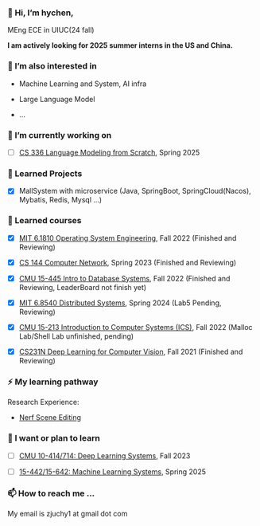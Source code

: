### 💬 Hi, I’m hychen,

<!-- Incoming student of DUEK MS ECE. -->

<!-- B.E. ECE in Zhejiang University. -->

MEng ECE in UIUC(24 fall)

<!--Leetcode Contest : 2042 https://leetcode.com/hychen11/-->

**I am actively looking for 2025 summer interns in the US and China.**

### 🔭 I’m also interested in
 - Machine Learning and System, AI infra

 - Large Language Model

 - ...
### 🔭 I’m currently working on

 - [ ] [CS 336 Language Modeling from Scratch](https://stanford-cs336.github.io/spring2025/), Spring 2025

### 🌱 Learned Projects
       
 - [X] MallSystem with microservice (Java, SpringBoot, SpringCloud(Nacos), Mybatis, Redis, Mysql ...)

### 🌱 Learned courses

- [X] [MIT 6.1810 Operating System Engineering](https://pdos.csail.mit.edu/6.828/2022/schedule.html), Fall 2022 (Finished and Reviewing) 

- [X] [CS 144 Computer Network](https://cs144.github.io/), Spring 2023 (Finished and Reviewing)

- [X] [CMU 15-445 Intro to Database Systems](https://15445.courses.cs.cmu.edu/fall2022/), Fall 2022 (Finished and Reviewing, LeaderBoard not finish yet) 

- [X] [MIT 6.8540 Distributed Systems](https://pdos.csail.mit.edu/6.824/schedule.html), Spring 2024 (Lab5 Pending, Reviewing) 

- [X] [CMU 15-213 Introduction to Computer Systems (ICS)](https://www.cs.cmu.edu/afs/cs.cmu.edu/academic/class/15213-f22/www/), Fall 2022 (Malloc Lab/Shell Lab unfinished, pending)

- [X] [CS231N Deep Learning for Computer Vision](https://cs231n.stanford.edu/2023/schedule.html), Fall 2021 (Finished and Reviewing)

<!-- - [ ] [CS 149 PARALLEL COMPUTING](https://gfxcourses.stanford.edu/cs149/fall23), Fall 2023 (Lab1)-->


### ⚡ My learning pathway
Research Experience:
- [Nerf Scene Editing](https://github.com/hychen11/Latent-NeRF-Scene-Editing/)<!---, tutored by [Yiyi Liao](https://yiyiliao.github.io/)-->
<!--
Credits from ZJU:

- Fundamentals of C Programming and Lectures on Programming

- Fundamentals of Data Structures and Advanced Data Structures & Algorithm Analysis

- The Fundamentals of Digital System and Computer Organization and Design

- Operating Systems and Introduction to Computer Networks
-->
### 🤔 I want or plan to learn

- [ ] [CMU 10-414/714: Deep Learning Systems](https://dlsyscourse.org/lectures/), Fall 2023

- [ ] [15-442/15-642: Machine Learning Systems](https://mlsyscourse.org/schedule), Spring 2025

<!-- 
Systems and networks
Database systems
Software engineering
Programming languages and compilers
Web development
Cryptograph
Theory, algorithms, and AI
Besides, I'm curious about Fintech, such as quant trading. -->

<!-- 🌱 My learning pathway ...
Credits from ZJU:

 Mathematical backgrounds(Calculus, Linear Algebra, Probability and Statistics, ODE, PDE, Complex Variable Functions...)
 Fundamentals of C Programming and Lectures on Programming
 Fundamentals of Data Structures and Advanced Data Structures & Algorithm Analysis
 The Fundamentals of Assembly Language Programming and The Principle & Application of Microcomputer & DSP
 Operating Systems and Introduction to Computer Networks
My extra-curricular projects:

 Object-Oriented Programming in Java (Coursera certificate)
 CMU 15-445 Intro to Database Systems, Fall 2020 (link to my project report)
 MIT 6.S081 Operating System Engineering, Fall 2021 (link to my project report)
 Stanford CS144 Introduction to Computer Networking, Fall 2021 (link to my project report)
 MIT 6.824 Distributed Systems, Spring 2022 (link to my project report)
 Discrete Math (Coursera)
 Computer Organization/Architecture (CMU 15-213 / UCB CS61C)
 Compilers (edX)
 Web development (MIT 6.148)
 Computer System Security (MIT 6.858) -->
<!-- 💞️ I’m looking to collaborate on ...
N/A (I'll update this section in the future😄) -->

### 📫 How to reach me ...

My email is zjuchy1 at gmail dot com

<!--
**THE-WORLD0/THE-WORLD0** is a ✨ _special_ ✨ repository because its `README.md` (this file) appears on your GitHub profile.

Here are some ideas to get you started:

- 🔭 I’m currently working on ...
- 🌱 I’m currently learning ...
- 👯 I’m looking to collaborate on ...
- 🤔 I’m looking for help with ...
- 💬 Ask me about ...
- 📫 How to reach me: ...
- 😄 Pronouns: ...
- ⚡ Fun fact: ...
  -->
